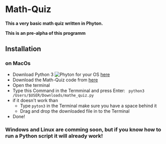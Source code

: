 # Math-Quiz
**This a very basic math quiz written in Phyton.**

**This is an pre-alpha of this programm**
## Installation
### on MacOs
* Download Python 3 ![Phyton](https://docs.python.org/3/_static/py.svg) for your OS [here](https://www.python.org/downloads/)
* Download the Math-Quiz code from [here](https://github.com/Pixel-Master/Math-Training/releases/download/Pre-Alpha/math_quiz.py)
* Open the terminal
* Type this Command in the Termminal and press Enter:
` python3 /Users/$USER/Downloads/mathe_quiz.py`
* if it doesn't work than 
   * Type `pyton3` in the Terminal make sure you have a space behind it
   *  Drag and drop the downloaded file in to the Terminal
* Done!

### Windows and Linux are comming soon, but if you know how to run a Python script it will already work!
